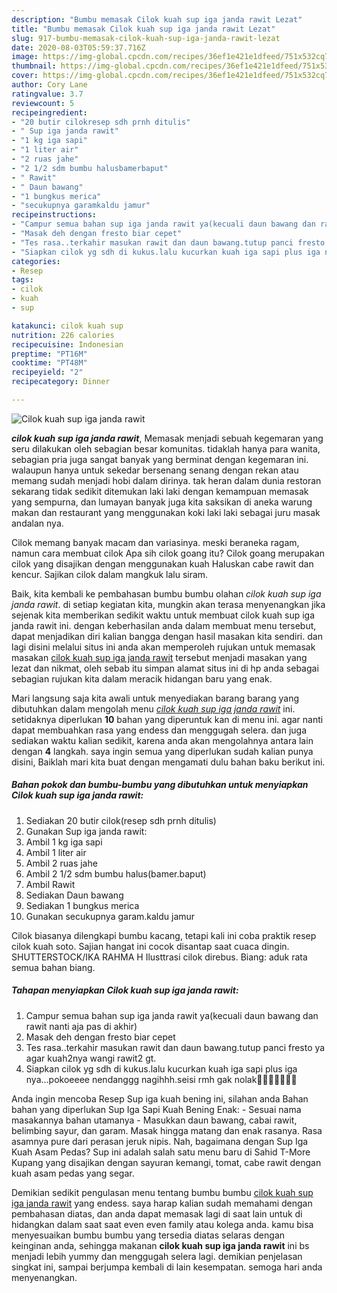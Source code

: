 ```yaml
---
description: "Bumbu memasak Cilok kuah sup iga janda rawit Lezat"
title: "Bumbu memasak Cilok kuah sup iga janda rawit Lezat"
slug: 917-bumbu-memasak-cilok-kuah-sup-iga-janda-rawit-lezat
date: 2020-08-03T05:59:37.716Z
image: https://img-global.cpcdn.com/recipes/36ef1e421e1dfeed/751x532cq70/cilok-kuah-sup-iga-janda-rawit-foto-resep-utama.jpg
thumbnail: https://img-global.cpcdn.com/recipes/36ef1e421e1dfeed/751x532cq70/cilok-kuah-sup-iga-janda-rawit-foto-resep-utama.jpg
cover: https://img-global.cpcdn.com/recipes/36ef1e421e1dfeed/751x532cq70/cilok-kuah-sup-iga-janda-rawit-foto-resep-utama.jpg
author: Cory Lane
ratingvalue: 3.7
reviewcount: 5
recipeingredient:
- "20 butir cilokresep sdh prnh ditulis"
- " Sup iga janda rawit"
- "1 kg iga sapi"
- "1 liter air"
- "2 ruas jahe"
- "2 1/2 sdm bumbu halusbamerbaput"
- " Rawit"
- " Daun bawang"
- "1 bungkus merica"
- "secukupnya garamkaldu jamur"
recipeinstructions:
- "Campur semua bahan sup iga janda rawit ya(kecuali daun bawang dan rawit nanti aja pas di akhir)"
- "Masak deh dengan fresto biar cepet"
- "Tes rasa..terkahir masukan rawit dan daun bawang.tutup panci fresto ya agar kuah2nya wangi rawit2 gt."
- "Siapkan cilok yg sdh di kukus.lalu kucurkan kuah iga sapi plus iga nya...pokoeeee nendanggg nagihhh.seisi rmh gak nolak🤤🤤🤤🤤🤤🤤😁"
categories:
- Resep
tags:
- cilok
- kuah
- sup

katakunci: cilok kuah sup 
nutrition: 226 calories
recipecuisine: Indonesian
preptime: "PT16M"
cooktime: "PT48M"
recipeyield: "2"
recipecategory: Dinner

---
```



![Cilok kuah sup iga janda rawit](https://img-global.cpcdn.com/recipes/36ef1e421e1dfeed/751x532cq70/cilok-kuah-sup-iga-janda-rawit-foto-resep-utama.jpg)

<b><i>cilok kuah sup iga janda rawit</i></b>, Memasak menjadi sebuah kegemaran yang seru dilakukan oleh sebagian besar komunitas. tidaklah hanya para wanita, sebagian pria juga sangat banyak yang berminat dengan kegemaran ini. walaupun hanya untuk sekedar bersenang senang dengan rekan atau memang sudah menjadi hobi dalam dirinya. tak heran dalam dunia restoran sekarang tidak sedikit ditemukan laki laki dengan kemampuan memasak yang sempurna, dan lumayan banyak juga kita saksikan di aneka warung makan dan restaurant yang menggunakan koki laki laki sebagai juru masak andalan nya.

Cilok memang banyak macam dan variasinya. meski beraneka ragam, namun cara membuat cilok Apa sih cilok goang itu? Cilok goang merupakan cilok yang disajikan dengan menggunakan kuah Haluskan cabe rawit dan kencur. Sajikan cilok dalam mangkuk lalu siram.

Baik, kita kembali ke pembahasan bumbu bumbu olahan <i>cilok kuah sup iga janda rawit</i>. di setiap kegiatan kita, mungkin akan terasa menyenangkan jika sejenak kita memberikan sedikit waktu untuk membuat cilok kuah sup iga janda rawit ini. dengan keberhasilan anda dalam membuat menu tersebut, dapat menjadikan diri kalian bangga dengan hasil masakan kita sendiri. dan lagi disini melalui situs ini anda akan memperoleh rujukan untuk memasak masakan <u>cilok kuah sup iga janda rawit</u> tersebut menjadi masakan yang lezat dan nikmat, oleh sebab itu simpan alamat situs ini di hp anda sebagai sebagian rujukan kita dalam meracik hidangan baru yang enak.


Mari langsung saja kita awali untuk menyediakan barang barang yang dibutuhkan dalam mengolah menu <u><i>cilok kuah sup iga janda rawit</i></u> ini. setidaknya diperlukan <b>10</b> bahan yang diperuntuk kan di menu ini. agar nanti dapat membuahkan rasa yang endess dan menggugah selera. dan juga sediakan waktu kalian sedikit, karena anda akan mengolahnya antara lain dengan <b>4</b> langkah. saya ingin semua yang diperlukan sudah kalian punya disini, Baiklah mari kita buat dengan mengamati dulu bahan baku berikut ini.

<!--inarticleads1-->

##### Bahan pokok dan bumbu-bumbu yang dibutuhkan untuk menyiapkan Cilok kuah sup iga janda rawit:

1. Sediakan 20 butir cilok(resep sdh prnh ditulis)
1. Gunakan  Sup iga janda rawit:
1. Ambil 1 kg iga sapi
1. Ambil 1 liter air
1. Ambil 2 ruas jahe
1. Ambil 2 1/2 sdm bumbu halus(bamer.baput)
1. Ambil  Rawit
1. Sediakan  Daun bawang
1. Sediakan 1 bungkus merica
1. Gunakan secukupnya garam.kaldu jamur


Cilok biasanya dilengkapi bumbu kacang, tetapi kali ini coba praktik resep cilok kuah soto. Sajian hangat ini cocok disantap saat cuaca dingin. SHUTTERSTOCK/IKA RAHMA H Ilusttrasi cilok direbus. Biang: aduk rata semua bahan biang. 

<!--inarticleads2-->

##### Tahapan menyiapkan Cilok kuah sup iga janda rawit:

1. Campur semua bahan sup iga janda rawit ya(kecuali daun bawang dan rawit nanti aja pas di akhir)
1. Masak deh dengan fresto biar cepet
1. Tes rasa..terkahir masukan rawit dan daun bawang.tutup panci fresto ya agar kuah2nya wangi rawit2 gt.
1. Siapkan cilok yg sdh di kukus.lalu kucurkan kuah iga sapi plus iga nya...pokoeeee nendanggg nagihhh.seisi rmh gak nolak🤤🤤🤤🤤🤤🤤😁


Anda ingin mencoba Resep Sup iga kuah bening ini, silahan anda Bahan bahan yang diperlukan Sup Iga Sapi Kuah Bening Enak: - Sesuai nama masakannya bahan utamanya - Masukkan daun bawang, cabai rawit, belimbing sayur, dan garam. Masak hingga matang dan enak rasanya. Rasa asamnya pure dari perasan jeruk nipis. Nah, bagaimana dengan Sup Iga Kuah Asam Pedas? Sup ini adalah salah satu menu baru di Sahid T-More Kupang yang disajikan dengan sayuran kemangi, tomat, cabe rawit dengan kuah asam pedas yang segar. 

Demikian sedikit pengulasan menu tentang bumbu bumbu <u>cilok kuah sup iga janda rawit</u> yang endess. saya harap kalian sudah memahami dengan pembahasan diatas, dan anda dapat memasak lagi di saat lain untuk di hidangkan dalam saat saat even even family atau kolega anda. kamu bisa menyesuaikan bumbu bumbu yang tersedia diatas selaras dengan keinginan anda, sehingga makanan <b>cilok kuah sup iga janda rawit</b> ini bs menjadi lebih yummy dan menggugah selera lagi. demikian penjelasan singkat ini, sampai berjumpa kembali di lain kesempatan. semoga hari anda menyenangkan.
